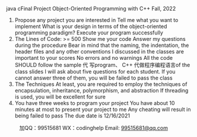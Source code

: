 java cFinal Project
Object-Oriented Programming with C++
Fall, 2022

1. Propose any project you are interested in
Tell me what you want to implement
 What is your design in terms of the object-oriented programming paradigm?
 Execute your program successfully
2. The Lines of Code: >= 500
Show me your code
Answer my questions during the procedure
Bear in mind that the naming, the indentation, the header files and any other conventions 
I discussed in the classes are important to your scores
 No errors and no warnings
All the code SHOULD follow the sample 代 写program、 C++
代做程序编程语言of the class slides
 I will ask about five questions for each student. If you cannot answer three of them, you 
will be failed to pass the class
3. The Techniques
 At least, you are required to employ the techniques of encapsulation, inheritance, 
polymorphism, and abstraction
If threading is used, you will be excellent for sure
4. You have three weeks to program your project
You have about 10 minutes at most to present your project to me
Any cheating will result in being failed to pass
 The due date is 12/16/2021

         
加QQ：99515681  WX：codinghelp  Email: 99515681@qq.com

